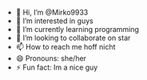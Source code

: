 - 👋 Hi, I’m @Mirko9933
- 👀 I’m interested in guys
- 🌱 I’m currently learning programming
- 💞️ I’m looking to collaborate on star
- 📫 How to reach me hoff nicht
- 😄 Pronouns: she/her
- ⚡ Fun fact: Im a nice guy

<!---
Mirko9933/Mirko9933 is a ✨ special ✨ repository because its `README.md` (this file) appears on your GitHub profile.
You can click the Preview link to take a look at your changes.
--->
